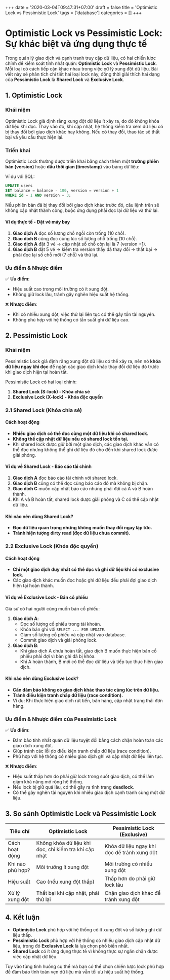 +++
date = '2020-03-04T09:47:31+07:00'
draft = false
title = 'Optimistic Lock vs Pessimistic Lock'
tags = ['database']
categories = []
+++

# Optimistic Lock vs Pessimistic Lock: Sự khác biệt và ứng dụng thực tế

Trong quản lý giao dịch và cạnh tranh truy cập dữ liệu, có hai chiến lược chính để kiểm soát tính nhất quán: **Optimistic Lock** và **Pessimistic Lock**. Mỗi loại có cách tiếp cận khác nhau trong việc xử lý xung đột dữ liệu. Bài viết này sẽ phân tích chi tiết hai loại lock này, đồng thời giải thích hai dạng của **Pessimistic Lock** là **Shared Lock** và **Exclusive Lock**.

## 1. Optimistic Lock

### **Khái niệm**

Optimistic Lock giả định rằng xung đột dữ liệu ít xảy ra, do đó không khóa dữ liệu khi đọc. Thay vào đó, khi cập nhật, hệ thống kiểm tra xem dữ liệu có bị thay đổi bởi giao dịch khác hay không. Nếu có thay đổi, thao tác sẽ thất bại và yêu cầu thực hiện lại.

### **Triển khai**

Optimistic Lock thường được triển khai bằng cách thêm một **trường phiên bản (version)** hoặc **dấu thời gian (timestamp)** vào bảng dữ liệu:

Ví dụ với SQL:

```sql
UPDATE users 
SET balance = balance - 100, version = version + 1
WHERE id = 1 AND version = 3;
```

Nếu phiên bản đã bị thay đổi bởi giao dịch khác trước đó, câu lệnh trên sẽ không cập nhật thành công, buộc ứng dụng phải đọc lại dữ liệu và thử lại.

#### **Ví dụ thực tế - Đặt vé máy bay**

1. **Giao dịch A** đọc số lượng chỗ ngồi còn trống (10 chỗ).
2. **Giao dịch B** cũng đọc cùng lúc số lượng chỗ trống (10 chỗ).
3. **Giao dịch A** đặt 3 vé → cập nhật số chỗ còn lại là 7 (version +1).
4. **Giao dịch B** đặt 5 vé → kiểm tra version thấy đã thay đổi → thất bại → phải đọc lại số chỗ mới (7 chỗ) và thử lại.

### **Ưu điểm & Nhược điểm**

✅ **Ưu điểm**:

- Hiệu suất cao trong môi trường có ít xung đột.
- Không giữ lock lâu, tránh gây nghẽn hiệu suất hệ thống.

❌ **Nhược điểm**:

- Khi có nhiều xung đột, việc thử lại liên tục có thể gây tốn tài nguyên.
- Không phù hợp với hệ thống có tần suất ghi dữ liệu cao.

## 2. Pessimistic Lock

### **Khái niệm**

Pessimistic Lock giả định rằng xung đột dữ liệu có thể xảy ra, nên nó **khóa dữ liệu ngay khi đọc** để ngăn các giao dịch khác thay đổi dữ liệu đó trước khi giao dịch hiện tại hoàn tất.

Pessimistic Lock có hai loại chính:

1. **Shared Lock (S-lock) - Khóa chia sẻ**
2. **Exclusive Lock (X-lock) - Khóa độc quyền**

### **2.1 Shared Lock (Khóa chia sẻ)**

#### **Cách hoạt động**

- **Nhiều giao dịch có thể đọc cùng một dữ liệu khi có shared lock.**
- **Không thể cập nhật dữ liệu nếu có shared lock tồn tại.**
- Khi shared lock được giữ bởi một giao dịch, các giao dịch khác vẫn có thể đọc nhưng không thể ghi dữ liệu đó cho đến khi shared lock được giải phóng.

#### **Ví dụ về Shared Lock - Báo cáo tài chính**

1. **Giao dịch A** đọc báo cáo tài chính với shared lock.
2. **Giao dịch B** cũng có thể đọc cùng báo cáo đó mà không bị chặn.
3. **Giao dịch C** muốn cập nhật báo cáo nhưng phải đợi cả A và B hoàn thành.
4. Khi A và B hoàn tất, shared lock được giải phóng và C có thể cập nhật dữ liệu.

#### **Khi nào nên dùng Shared Lock?**

- **Đọc dữ liệu quan trọng nhưng không muốn thay đổi ngay lập tức.**
- **Tránh hiện tượng dirty read (đọc dữ liệu chưa commit).**

### **2.2 Exclusive Lock (Khóa độc quyền)**

#### **Cách hoạt động**

- **Chỉ một giao dịch duy nhất có thể đọc và ghi dữ liệu khi có exclusive lock.**
- Các giao dịch khác muốn đọc hoặc ghi dữ liệu đều phải đợi giao dịch hiện tại hoàn thành.

#### **Ví dụ về Exclusive Lock - Bán cổ phiếu**

Giả sử có hai người cùng muốn bán cổ phiếu:

1. **Giao dịch A**:
   - Đọc số lượng cổ phiếu trong tài khoản.
   - Khóa bản ghi với `SELECT ... FOR UPDATE`.
   - Giảm số lượng cổ phiếu và cập nhật vào database.
   - Commit giao dịch và giải phóng lock.
2. **Giao dịch B**:
   - Khi giao dịch A chưa hoàn tất, giao dịch B muốn thực hiện bán cổ phiếu phải đợi vì bản ghi đã bị khóa.
   - Khi A hoàn thành, B mới có thể đọc dữ liệu và tiếp tục thực hiện giao dịch.

#### **Khi nào nên dùng Exclusive Lock?**

- **Cần đảm bảo không có giao dịch khác thao tác cùng lúc trên dữ liệu.**
- **Tránh điều kiện tranh chấp dữ liệu (race condition).**
- Ví dụ: Khi thực hiện giao dịch rút tiền, bán hàng, cập nhật trạng thái đơn hàng.

### **Ưu điểm & Nhược điểm của Pessimistic Lock**

✅ **Ưu điểm**:

- Đảm bảo tính nhất quán dữ liệu tuyệt đối bằng cách chặn hoàn toàn các giao dịch xung đột.
- Giúp tránh các lỗi do điều kiện tranh chấp dữ liệu (race condition).
- Phù hợp với hệ thống có nhiều giao dịch ghi và cập nhật dữ liệu liên tục.

❌ **Nhược điểm**:

- Hiệu suất thấp hơn do phải giữ lock trong suốt giao dịch, có thể làm giảm khả năng mở rộng hệ thống.
- Nếu lock bị giữ quá lâu, có thể gây ra tình trạng **deadlock**.
- Có thể gây nghẽn tài nguyên khi nhiều giao dịch cạnh tranh cùng một dữ liệu.

## 3. So sánh Optimistic Lock và Pessimistic Lock

| Tiêu chí         | Optimistic Lock                                       | Pessimistic Lock (Exclusive)                |
| ---------------- | ----------------------------------------------------- | ------------------------------------------- |
| Cách hoạt động   | Không khóa dữ liệu khi đọc, chỉ kiểm tra khi cập nhật | Khóa dữ liệu ngay khi đọc để tránh xung đột |
| Khi nào phù hợp? | Môi trường ít xung đột                                | Môi trường có nhiều xung đột                |
| Hiệu suất        | Cao (nếu xung đột thấp)                               | Thấp hơn do phải giữ lock lâu               |
| Xử lý xung đột   | Thất bại khi cập nhật, phải thử lại                   | Chặn giao dịch khác để tránh xung đột       |

## 4. Kết luận

- **Optimistic Lock** phù hợp với hệ thống có ít xung đột và số lượng ghi dữ liệu thấp.
- **Pessimistic Lock** phù hợp với hệ thống có nhiều giao dịch cập nhật dữ liệu, trong đó **Exclusive Lock** là lựa chọn phổ biến nhất.
- **Shared Lock** có ít ứng dụng thực tế vì không thực sự ngăn chặn được việc cập nhật dữ liệu.

Tùy vào từng tình huống cụ thể mà bạn có thể chọn chiến lược lock phù hợp để đảm bảo tính toàn vẹn dữ liệu mà vẫn tối ưu hiệu suất hệ thống.

